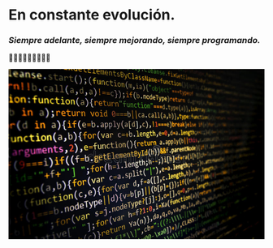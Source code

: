 # En constante evolución.

### ***Siempre adelante, siempre mejorando, siempre programando.***

👨🏼‍💻👨🏼‍💻👨🏼‍💻

![code](https://raw.githubusercontent.com/jdiego2212/my_web_chef/main/app/static/code.jpeg)